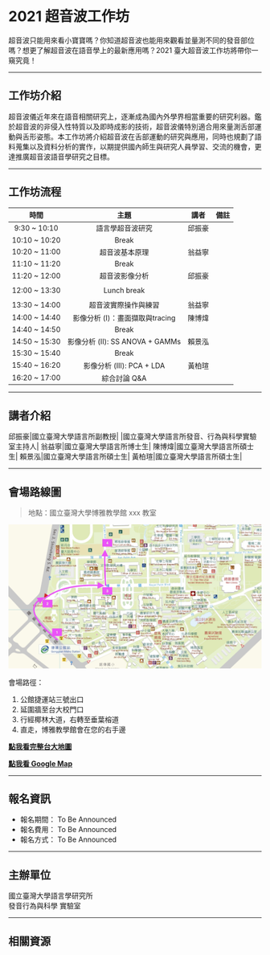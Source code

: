 # 2021 超音波工作坊

   超音波只能用來看小寶寶嗎？你知道超音波也能用來觀看並量測不同的發音部位嗎？想更了解超音波在語音學上的最新應用嗎？2021 臺大超音波工作坊將帶你一窺究竟！ 

---

## **工作坊介紹**


超音波儀近年來在語音相關研究上，逐漸成為國內外學界相當重要的研究利器。鑑於超音波的非侵入性特質以及即時成影的技術，超音波儀特別適合用來量測舌部運動與舌形姿態。本工作坊將介紹超音波在舌部運動的研究與應用，同時也規劃了語料蒐集以及資料分析的實作，以期提供國內師生與研究人員學習、交流的機會，更達推廣超音波語音學研究之目標。


---

## **工作坊流程**


時間|主題|講者|備註
:-----:|:-----:|:-----:|:-----:
9:30 ~ 10:10|語言學超音波研究|邱振豪| 
10:10 ~ 10:20|Break| | 
10:20 ~ 11:00|超音波基本原理|翁益寧| 
11:10 ~ 11:20|Break| | 
11:20 ~ 12:00|超音波影像分析|邱振豪| 
 | | | 
12:00 ~ 13:30|Lunch break| | 
 | | | 
13:30 ~ 14:00|超音波實際操作與練習|翁益寧| 
14:00 ~ 14:40|影像分析 (I)：畫面擷取與tracing|陳博煒| 
14:40 ~ 14:50 |Break| | 
14:50 ~ 15:30|影像分析 (II): SS ANOVA + GAMMs|賴景泓| 
15:30 ~ 15:40|Break| | 
15:40 ~ 16:20|影像分析 (III): PCA + LDA|黃柏瑄| 
16:20 ~ 17:00|綜合討論 Q&A| | 


---
## **講者介紹**


邱振豪|國立臺灣大學語言所副教授|
     |國立臺灣大學語言所發音、行為與科學實驗室主持人|
翁益寧|國立臺灣大學語言所博士生|
陳博煒|國立臺灣大學語言所碩士生|
賴景泓|國立臺灣大學語言所碩士生|
黃柏瑄|國立臺灣大學語言所碩士生|


---
## **會場路線圖**

> 地點：國立臺灣大學博雅教學館 xxx 教室

![boya-map](./img/boya-route.jpg)

會場路徑：

1. 公館捷運站三號出口
2. 延圍牆至台大校門口
3. 行經椰林大道，右轉至垂葉榕道
4. 直走，博雅教學館會在您的右手邊

[**點我看完整台大地圖**](https://www.ntu.edu.tw/about/map/B_02_A.jpg)

[**點我看 Google Map**](https://www.google.com/maps/place/%E5%9C%8B%E7%AB%8B%E8%87%BA%E7%81%A3%E5%A4%A7%E5%AD%B8%E5%8D%9A%E9%9B%85%E6%95%99%E5%AD%B8%E9%A4%A8/@25.0188496,121.5345114,17z/data=!3m1!4b1!4m5!3m4!1s0x3442a989d9909417:0x13a8ef0043681664!8m2!3d25.0188448!4d121.5367001)

---

## **報名資訊**

* 報名期間： To Be Announced
* 報名費用： To Be Announced
* 報名方式： To Be Announced

---

## **主辦單位**

國立臺灣大學語言學研究所 <br/>
發音行為與科學 實驗室

---
## **相關資源**
